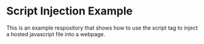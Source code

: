 # Script Injection Example

This is an example respository that shows how to use the script tag to inject a hosted javascript file into a webpage.

## 
